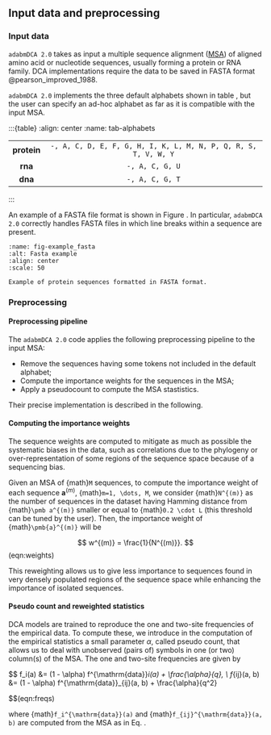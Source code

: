 ## Input data and preprocessing

### Input data
`adabmDCA 2.0` takes as input a multiple sequence alignment ([MSA](https://en.wikipedia.org/wiki/Multiple_sequence_alignment)) of aligned amino acid or nucleotide sequences, usually forming a protein or RNA family. DCA implementations require the data to be saved in FASTA format @pearson_improved_1988. 

`adabmDCA 2.0` implements the three default alphabets shown in table [](tab-alphabets), but the user can specify an ad-hoc alphabet as far as it is compatible with the input MSA.

:::{table}
:align: center
:name: tab-alphabets

|  |  |
|:--:|:--:|
| **protein** | `-, A, C, D, E, F, G, H, I, K, L, M, N, P, Q, R, S, T, V, W, Y` |
| **rna** | `-, A, C, G, U` |
| **dna** | `-, A, C, G, T` |
:::

An example of a FASTA file format is shown in Figure [](fig-example_fasta). In particular, `adabmDCA 2.0` correctly handles FASTA files in which line breaks within a sequence are present.

```{figure} images/example_fasta_2.png
:name: fig-example_fasta
:alt: Fasta example
:align: center
:scale: 50

Example of protein sequences formatted in FASTA format.
```

### Preprocessing

#### Preprocessing pipeline
The `adabmDCA 2.0` code applies the following preprocessing pipeline to
the input MSA:

-   Remove the sequences having some tokens not included in the default
    alphabet;
-   Compute the importance weights for the sequences in the MSA;
-   Apply a pseudocount to compute the MSA stastistics.

Their precise implementation is described in the following.

#### Computing the importance weights
The sequence weights are computed to mitigate as much as possible the systematic biases in the data, such as correlations due to the phylogeny or over-representation of some regions of the sequence space because of a sequencing bias.

Given an MSA of {math}`M` sequences, to compute the importance weight of each sequence $\pmb a^{(m)}$, {math}`m=1, \dots, M`, we consider {math}`N^{(m)}` as the number of sequences in the dataset having Hamming distance from {math}`\pmb a^{(m)}` smaller or equal to {math}`0.2 \cdot L` (this threshold can be tuned by the user). Then, the importance  weight of {math}`\pmb{a}^{(m)}` will be

$$
w^{(m)} = \frac{1}{N^{(m)}}.
$$(eqn:weights)

This reweighting allows us to give less importance to sequences found in very densely populated regions of the sequence space while enhancing the importance of isolated sequences.

#### Pseudo count and reweighted statistics
DCA models are trained to reproduce the one and two-site frequencies of the empirical data. To compute these, we introduce in the computation of the empirical statistics a small parameter $\alpha$, called pseudo count, that allows us to deal with unobserved (pairs of) symbols in one (or two) column(s) of the MSA. The one and two-site frequencies are given by

$$
    f_i(a) &= (1 - \alpha) f^{\mathrm{data}}_i(a) + \frac{\alpha}{q}, \\
    f_{ij}(a, b) &= (1 - \alpha) f^{\mathrm{data}}_{ij}(a, b) + \frac{\alpha}{q^2}

$$(eqn:freqs)

where {math}`f_i^{\mathrm{data}}(a)` and {math}`f_{ij}^{\mathrm{data}}(a, b)` are computed from the MSA as in Eq. [](#eqn:freqs). 
